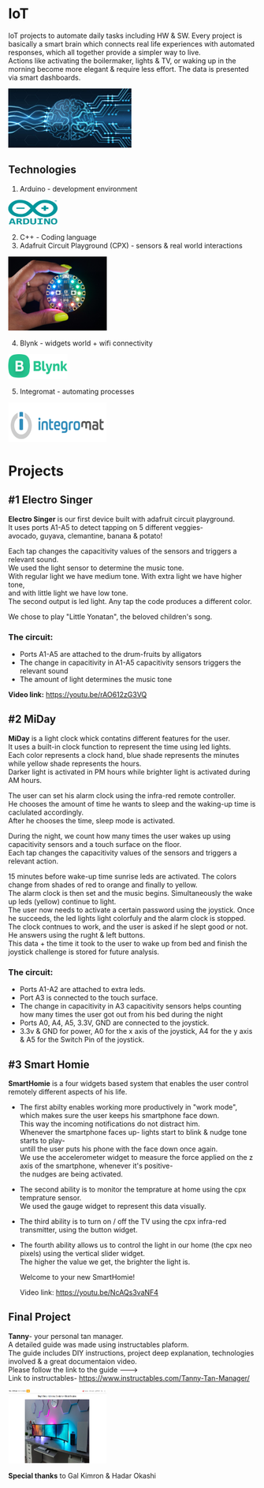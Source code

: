 # IoT
IoT projects to automate daily tasks including HW & SW.
Every project is basically a smart brain which connects real life experiences with automated responses, which all together provide a simpler way to live.  
Actions like activating the boilermaker, lights & TV, or waking up in the morning become more elegant & require less effort.
The data is presented via smart dashboards.

<img src="https://github.com/BenHurCreations/IoT/blob/main/Images/Connect.jpg" alt="Connect" width="250" height="120"/>

## Technologies
1. Arduino - development environment 
<img src="https://github.com/BenHurCreations/IoT/blob/main/Images/Arduino.jpg" alt="arduino" width="100" height="50"/>

2. C++ - Coding language
3. Adafruit Circuit Playground (CPX) - sensors & real world interactions
<img src="https://github.com/BenHurCreations/IoT/blob/main/Images/CPX.jpg" alt="CPX" width="200" height="150"/>

4. Blynk - widgets world + wifi connectivity
<img src="https://github.com/BenHurCreations/IoT/blob/main/Images/Blynk.png" alt="Blynk" width="120" height="50"/>


5. Integromat - automating processes
<img src="https://github.com/BenHurCreations/IoT/blob/main/Images/Integromat.png" alt="Integromat" width="200" height="80"/>

# Projects
## #1 Electro Singer
**Electro Singer** is our first device built with adafruit circuit playground.  
It uses ports A1-A5 to detect tapping on 5 different veggies-  
avocado, guyava, clemantine, banana & potato!

Each tap changes the capacitivity values of the sensors and triggers a relevant sound.  
We used the light sensor to determine the music tone.  
With regular light we have medium tone. With extra light we have higher tone,   
and with little light we have low tone.  
The second output is led light. Any tap the code produces a different color.  

We chose to play "Little Yonatan", the beloved children's song.

  ### The circuit:
  * Ports A1-A5 are attached to the drum-fruits by alligators
  * The change in capacitivity in A1-A5 capacitivity sensors triggers the relevant sound
  * The amount of light determines the music tone

**Video link:** https://youtu.be/rAO612zG3VQ

## #2 MiDay
**MiDay** is a light clock whick contatins different features for the user.  
It uses a built-in clock function to represent the time using led lights.  
Each color represents a clock hand, blue shade represents the minutes while yellow shade represents the hours.  
Darker light is activated in PM hours while brighter light is activated during AM hours.  
  
The user can set his alarm clock using the infra-red remote controller.  
He chooses the amount of time he wants to sleep and the waking-up time is caclulated accordingly.   
After he chooses the time, sleep mode is activated.  
  
During the night, we count how many times the user wakes up using capacitivity sensors and a touch surface on the floor.  
Each tap changes the capacitivity values of the sensors and triggers a relevant action.  
  
15 minutes before wake-up time sunrise leds are activated. The colors change from shades of red to orange and finally to yellow.  
The alarm clock is then set and the music begins. Simultaneously the wake up leds (yellow) continue to light.  
The user now needs to activate a certain password using the joystick. Once he succeeds, the led lights light colorfuly and the alarm clock is stopped.  
The clock contnues to work, and the user is asked if he slept good or not. He answers using the rught & left buttons.  
This data + the time it took to the user to wake up from bed and finish the joystick challenge is stored for future analysis.  
  
  ### The circuit:
  * Ports A1-A2 are attached to extra leds.  
  * Port A3 is connected to the touch surface.  
  * The change in capacitivity in A3 capacitivity sensors helps counting how many times the user got out from his bed during the night  
  * Ports A0, A4, A5, 3.3V, GND are connected to the joystick.   
  * 3.3v & GND for power, A0 for the x axis of the joystick, A4 for the y axis & A5 for the Switch Pin of the joystick.  

## #3 Smart Homie
**SmartHomie** is a four widgets based system that enables the user control remotely different aspects of his life.

- The first abilty enables working more productively in "work mode", which makes sure the user keeps his smartphone face down.  
  This way the incoming notifications do not distract him.  
  Whenever the smartphone faces up- lights start to blink & nudge tone starts to play-  
  untill the user puts his phone with the face down once again.   
  We use the accelerometer widget to measure the force applied on the z axis of the smartphone, whenever it's positive-   
  the nudges are being activated.  
  
- The second ability is to monitor the temprature at home using the cpx temprature sensor.  
  We used the gauge widget to represent this data visually.  
  
- The third ability is to turn on / off the TV using the cpx infra-red transmitter, using the button widget.  
  
- The fourth ability allows us to control the light in our home (the cpx neo pixels) using the vertical slider widget.  
  The higher the value we get, the brighter the light is.  
  
  Welcome to your new SmartHomie!  
  
  Video link: https://youtu.be/NcAQs3vaNF4  
    
## Final Project

**Tanny**- your personal tan manager.  
A detailed guide was made using instructables plaform.  
The guide includes DIY instructions, project deep explanation, technologies involved & a great documentaion video.  
Please follow the link to the guide --->  
Link to instructables- https://www.instructables.com/Tanny-Tan-Manager/

<img src="https://github.com/BenHurCreations/IoT/blob/main/Images/Final.PNG" alt="final" width="200" height="150"/>  
  
    
**Special thanks** to Gal Kimron & Hadar Okashi
